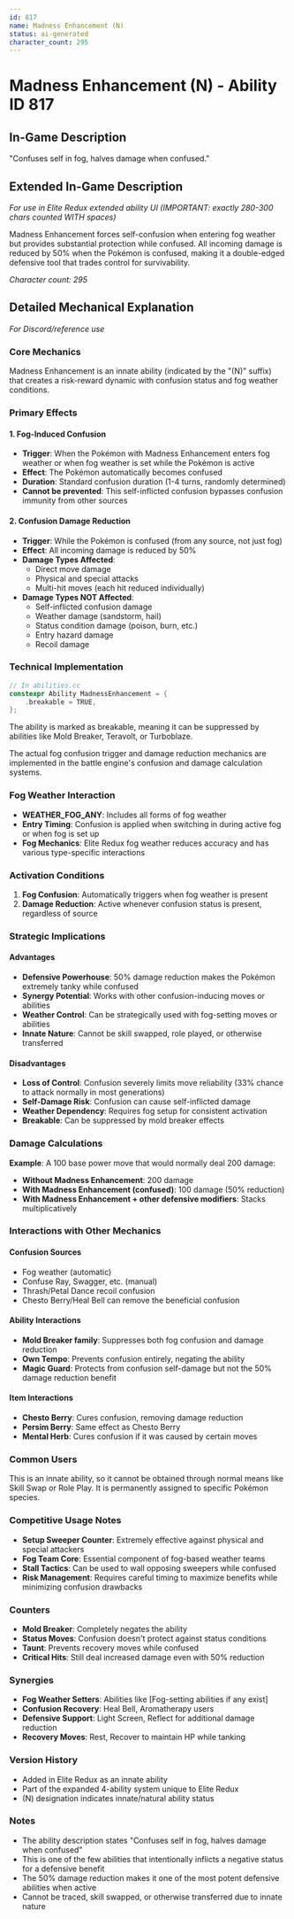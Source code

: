 ```yaml
---
id: 817
name: Madness Enhancement (N)
status: ai-generated
character_count: 295
---
```


# Madness Enhancement (N) - Ability ID 817

## In-Game Description
"Confuses self in fog, halves damage when confused."

## Extended In-Game Description
*For use in Elite Redux extended ability UI (IMPORTANT: exactly 280-300 chars counted WITH spaces)*

Madness Enhancement forces self-confusion when entering fog weather but provides substantial protection while confused. All incoming damage is reduced by 50% when the Pokémon is confused, making it a double-edged defensive tool that trades control for survivability.

*Character count: 295*

## Detailed Mechanical Explanation
*For Discord/reference use*

### Core Mechanics
Madness Enhancement is an innate ability (indicated by the "(N)" suffix) that creates a risk-reward dynamic with confusion status and fog weather conditions.

### Primary Effects

#### 1. Fog-Induced Confusion
- **Trigger**: When the Pokémon with Madness Enhancement enters fog weather or when fog weather is set while the Pokémon is active
- **Effect**: The Pokémon automatically becomes confused
- **Duration**: Standard confusion duration (1-4 turns, randomly determined)
- **Cannot be prevented**: This self-inflicted confusion bypasses confusion immunity from other sources

#### 2. Confusion Damage Reduction
- **Trigger**: While the Pokémon is confused (from any source, not just fog)
- **Effect**: All incoming damage is reduced by 50%
- **Damage Types Affected**: 
  - Direct move damage
  - Physical and special attacks
  - Multi-hit moves (each hit reduced individually)
- **Damage Types NOT Affected**:
  - Self-inflicted confusion damage
  - Weather damage (sandstorm, hail)
  - Status condition damage (poison, burn, etc.)
  - Entry hazard damage
  - Recoil damage

### Technical Implementation
```c
// In abilities.cc
constexpr Ability MadnessEnhancement = {
    .breakable = TRUE,
};
```

The ability is marked as breakable, meaning it can be suppressed by abilities like Mold Breaker, Teravolt, or Turboblaze.

The actual fog confusion trigger and damage reduction mechanics are implemented in the battle engine's confusion and damage calculation systems.

### Fog Weather Interaction
- **WEATHER_FOG_ANY**: Includes all forms of fog weather
- **Entry Timing**: Confusion is applied when switching in during active fog or when fog is set up
- **Fog Mechanics**: Elite Redux fog weather reduces accuracy and has various type-specific interactions

### Activation Conditions
1. **Fog Confusion**: Automatically triggers when fog weather is present
2. **Damage Reduction**: Active whenever confusion status is present, regardless of source

### Strategic Implications

#### Advantages
- **Defensive Powerhouse**: 50% damage reduction makes the Pokémon extremely tanky while confused
- **Synergy Potential**: Works with other confusion-inducing moves or abilities
- **Weather Control**: Can be strategically used with fog-setting moves or abilities
- **Innate Nature**: Cannot be skill swapped, role played, or otherwise transferred

#### Disadvantages
- **Loss of Control**: Confusion severely limits move reliability (33% chance to attack normally in most generations)
- **Self-Damage Risk**: Confusion can cause self-inflicted damage
- **Weather Dependency**: Requires fog setup for consistent activation
- **Breakable**: Can be suppressed by mold breaker effects

### Damage Calculations
**Example**: A 100 base power move that would normally deal 200 damage:
- **Without Madness Enhancement**: 200 damage
- **With Madness Enhancement (confused)**: 100 damage (50% reduction)
- **With Madness Enhancement + other defensive modifiers**: Stacks multiplicatively

### Interactions with Other Mechanics

#### Confusion Sources
- Fog weather (automatic)
- Confuse Ray, Swagger, etc. (manual)
- Thrash/Petal Dance recoil confusion
- Chesto Berry/Heal Bell can remove the beneficial confusion

#### Ability Interactions
- **Mold Breaker family**: Suppresses both fog confusion and damage reduction
- **Own Tempo**: Prevents confusion entirely, negating the ability
- **Magic Guard**: Protects from confusion self-damage but not the 50% damage reduction benefit

#### Item Interactions
- **Chesto Berry**: Cures confusion, removing damage reduction
- **Persim Berry**: Same effect as Chesto Berry
- **Mental Herb**: Cures confusion if it was caused by certain moves

### Common Users
This is an innate ability, so it cannot be obtained through normal means like Skill Swap or Role Play. It is permanently assigned to specific Pokémon species.

### Competitive Usage Notes
- **Setup Sweeper Counter**: Extremely effective against physical and special attackers
- **Fog Team Core**: Essential component of fog-based weather teams
- **Stall Tactics**: Can be used to wall opposing sweepers while confused
- **Risk Management**: Requires careful timing to maximize benefits while minimizing confusion drawbacks

### Counters
- **Mold Breaker**: Completely negates the ability
- **Status Moves**: Confusion doesn't protect against status conditions
- **Taunt**: Prevents recovery moves while confused
- **Critical Hits**: Still deal increased damage even with 50% reduction

### Synergies
- **Fog Weather Setters**: Abilities like [Fog-setting abilities if any exist]
- **Confusion Recovery**: Heal Bell, Aromatherapy users
- **Defensive Support**: Light Screen, Reflect for additional damage reduction
- **Recovery Moves**: Rest, Recover to maintain HP while tanking

### Version History
- Added in Elite Redux as an innate ability
- Part of the expanded 4-ability system unique to Elite Redux
- (N) designation indicates innate/natural ability status

### Notes
- The ability description states "Confuses self in fog, halves damage when confused"
- This is one of the few abilities that intentionally inflicts a negative status for a defensive benefit
- The 50% damage reduction makes it one of the most potent defensive abilities when active
- Cannot be traced, skill swapped, or otherwise transferred due to innate nature